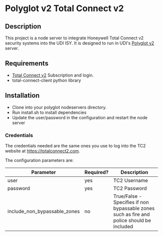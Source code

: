 # Polyglot v2 Total Connect v2

## Description
This project is a node server to integrate Honeywell Total Connect v2 security systems into the UDI ISY. It is designed to run in UDI's [Polyglot v2](https://github.com/UniversalDevicesInc/polyglot-v2) server.

## Requirements
* [Total Connect v2](https://totalconnect2.com/) Subscription and login.
* total-connect-client python library

## Installation
* Clone into your polyglot nodeservers directory.
* Run install.sh to install dependencies
* Update the user/password in the configuration and restart the node server

### Credentials
The credentials needed are the same ones you use to log into the TC2 website at https://totalconnect2.com.

The configuration parameters are:

| Parameter |Required?|Description|
| --------- | ------- | --------- |
| user      | yes     | TC2 Username |
| password  | yes     | TC2 Password |
| include_non_bypassable_zones  | no     | True/False - Specifies if non bypassable zones such as fire and police should be included |
